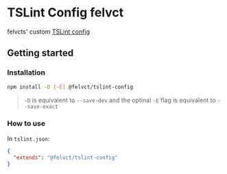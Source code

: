 # TSLint Config felvct
felvcts' custom [TSLint config](https://palantir.github.io/tslint/usage/configuration/)

## Getting started

### Installation
```sh
npm install -D [-E] @felvct/tslint-config
```
> `-D` is equivalent to `--save-dev` and the optinal `-E` flag is equivalent to `--save-exact`

### How to use
In `tslint.json`:

```json
{
  "extends": "@felvct/tslint-config"
}